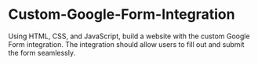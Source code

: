 # Custom-Google-Form-Integration
 Using HTML, CSS, and JavaScript, build a website with the custom Google Form integration. The integration should allow users to fill out and submit the form seamlessly.
